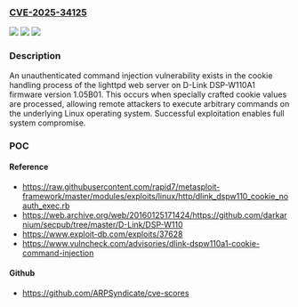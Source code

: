 ### [CVE-2025-34125](https://cve.mitre.org/cgi-bin/cvename.cgi?name=CVE-2025-34125)
![](https://img.shields.io/static/v1?label=Product&message=DSP-W110A1&color=blue)
![](https://img.shields.io/static/v1?label=Version&message=1.05B01%20&color=brightgreen)
![](https://img.shields.io/static/v1?label=Vulnerability&message=CWE-78%20Improper%20Neutralization%20of%20Special%20Elements%20used%20in%20an%20OS%20Command%20('OS%20Command%20Injection')&color=brightgreen)

### Description

An unauthenticated command injection vulnerability exists in the cookie handling process of the lighttpd web server on D-Link DSP-W110A1 firmware version 1.05B01. This occurs when specially crafted cookie values are processed, allowing remote attackers to execute arbitrary commands on the underlying Linux operating system. Successful exploitation enables full system compromise.

### POC

#### Reference
- https://raw.githubusercontent.com/rapid7/metasploit-framework/master/modules/exploits/linux/http/dlink_dspw110_cookie_noauth_exec.rb
- https://web.archive.org/web/20160125171424/https://github.com/darkarnium/secpub/tree/master/D-Link/DSP-W110
- https://www.exploit-db.com/exploits/37628
- https://www.vulncheck.com/advisories/dlink-dspw110a1-cookie-command-injection

#### Github
- https://github.com/ARPSyndicate/cve-scores

